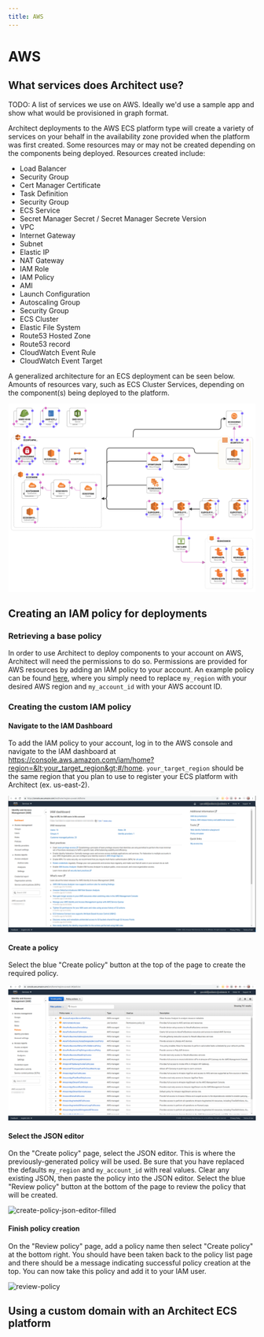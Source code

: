 ```yaml
---
title: AWS
---
```


# AWS

## What services does Architect use?

TODO: A list of services we use on AWS. Ideally we'd use a sample app and show what would be provisioned in graph format.

Architect deployments to the AWS ECS platform type will create a variety of services on your behalf in the availability zone provided when the platform was first created. Some resources may or may not be created depending on the components being deployed. Resources created include:

* Load Balancer
* Security Group
* Cert Manager Certificate
* Task Definition
* Security Group
* ECS Service
* Secret Manager Secret / Secret Manager Secrete Version
* VPC
* Internet Gateway
* Subnet
* Elastic IP
* NAT Gateway
* IAM Role
* IAM Policy
* AMI
* Launch Configuration
* Autoscaling Group
* Security Group
* ECS Cluster
* Elastic File System
* Route53 Hosted Zone
* Route53 record
* CloudWatch Event Rule
* CloudWatch Event Target

A generalized architecture for an ECS deployment can be seen below. Amounts of resources vary, such as ECS Cluster Services, depending on the component(s) being deployed to the platform.

![ecs-diagram](./images/ecs-diagram.png)

## Creating an IAM policy for deployments

### Retrieving a base policy

In order to use Architect to deploy components to your account on AWS, Architect will need the permissions to do so. Permissions are provided for AWS resources by adding an IAM policy to
your account. An example policy can be found [here](https://api.architect.io/accounts/3ed6f3a7-28cf-49b6-88dd-0a54d319045d/aws-iam-policy?region=my_region&aws_account_id=my_account_id), where you simply need to replace `my_region` with your desired AWS region and `my_account_id` with your AWS account ID.

### Creating the custom IAM policy

#### Navigate to the IAM Dashboard

To add the IAM policy to your account, log in to the AWS console and navigate to the IAM dashboard at https://console.aws.amazon.com/iam/home?region=&lt;your_target_region&gt;#/home. `your_target_region` should be the same region that you plan to use to register your ECS platform with Architect (ex. us-east-2).

![iam-dashboard](./images/iam-dashboard.png)

#### Create a policy

Select the blue "Create policy" button at the top of the page to create the required policy.

![policy-page](./images/policy-page.png)

#### Select the JSON editor

On the "Create policy" page, select the JSON editor. This is where the previously-generated policy will be used. Be sure that you have replaced the defaults `my_region` and `my_account_id` with real values. Clear any existing JSON, then paste the policy into the JSON editor. Select the blue "Review policy" button at the bottom of the page to review the policy that will be created.

![create-policy-json-editor-filled](./images/create-policy-json-editor-filled)

#### Finish policy creation

On the "Review policy" page, add a policy name then select "Create policy" at the bottom right. You should have been taken back to the policy list page and there should be a message indicating successful policy creation at the top. You can now take this policy and add it to your IAM user.

![review-policy](./images/review-policy)

## Using a custom domain with an Architect ECS platform


